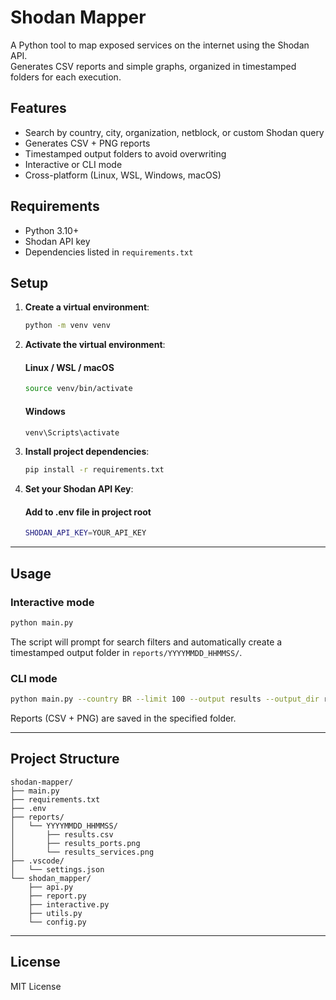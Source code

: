 # Shodan Mapper

A Python tool to map exposed services on the internet using the Shodan API.  
Generates CSV reports and simple graphs, organized in timestamped folders for each execution.

## Features

- Search by country, city, organization, netblock, or custom Shodan query
- Generates CSV + PNG reports
- Timestamped output folders to avoid overwriting
- Interactive or CLI mode
- Cross-platform (Linux, WSL, Windows, macOS)

## Requirements

- Python 3.10+
- Shodan API key
- Dependencies listed in `requirements.txt`

## Setup

1. **Create a virtual environment**:
    
    ```bash
    python -m venv venv
    ````

2. **Activate the virtual environment**:


    ####    Linux / WSL / macOS
    ```bash
    source venv/bin/activate
    ```
    
   ####    Windows
    ```bash
    venv\Scripts\activate
    ```

3. **Install project dependencies**:
    
    ```bash
    pip install -r requirements.txt
    ```

4. **Set your Shodan API Key**:

    #### Add to .env file in project root
    ```bash   
    SHODAN_API_KEY=YOUR_API_KEY
    ```

---

## Usage

### Interactive mode

```bash
python main.py
```

The script will prompt for search filters and automatically create a timestamped output folder in `reports/YYYYMMDD_HHMMSS/`.

### CLI mode

```bash
python main.py --country BR --limit 100 --output results --output_dir reports/20250829_103015
```

Reports (CSV + PNG) are saved in the specified folder.

---

## Project Structure

```
shodan-mapper/
├── main.py
├── requirements.txt
├── .env
├── reports/
│   └── YYYYMMDD_HHMMSS/
│       ├── results.csv
│       ├── results_ports.png
│       └── results_services.png
├── .vscode/
│   └── settings.json
└── shodan_mapper/
    ├── api.py
    ├── report.py
    ├── interactive.py
    ├── utils.py
    └── config.py
```

---

## License

MIT License
